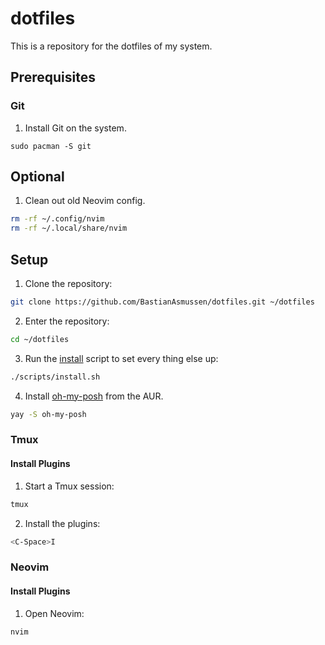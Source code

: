 # dotfiles

This is a repository for the dotfiles of my system.

## Prerequisites

### Git

1. Install Git on the system.
```
sudo pacman -S git
```

## Optional

1. Clean out old Neovim config.
```sh
rm -rf ~/.config/nvim
rm -rf ~/.local/share/nvim
```

## Setup

1. Clone the repository:
```sh
git clone https://github.com/BastianAsmussen/dotfiles.git ~/dotfiles
```

2. Enter the repository:
```sh
cd ~/dotfiles
```

3. Run the [install](scripts/install.sh) script to set every thing else up:
```sh
./scripts/install.sh
```

4. Install [oh-my-posh](https://ohmyposh.dev/) from the AUR.

```sh
yay -S oh-my-posh
```

### Tmux

#### Install Plugins

1. Start a Tmux session:
```sh
tmux
```

2. Install the plugins:
```sh
<C-Space>I
```

### Neovim

#### Install Plugins

1. Open Neovim:
```sh
nvim
```

